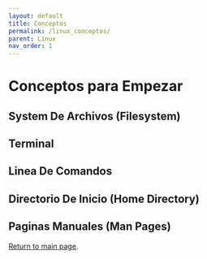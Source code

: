 ```yaml
---
layout: default
title: Conceptos
permalink: /linux_conceptos/
parent: Linux
nav_order: 1
---
```


# Conceptos para Empezar

## System De Archivos (Filesystem)

## Terminal 

## Linea De Comandos

## Directorio De Inicio (Home Directory)

## Paginas Manuales (Man Pages)

[Return to main page]({{site.baseurl}}/).